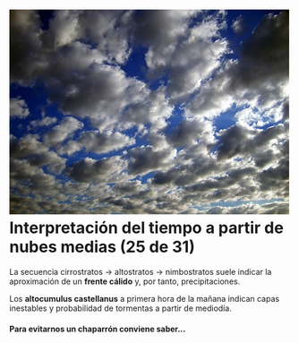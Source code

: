 # ![Altocúmulos](img/220090265_b149d7132e.jpg)Interpretación del tiempo a partir de nubes medias (25 de 31)

La secuencia cirrostratos -> altostratos -> nimbostratos suele indicar la aproximación de un **frente cálido** y, por tanto, precipitaciones.

Los **altocumulus castellanus** a primera hora de la mañana indican capas inestables y probabilidad de tormentas a partir de mediodía.

#### Para evitarnos un chaparrón conviene saber...  


